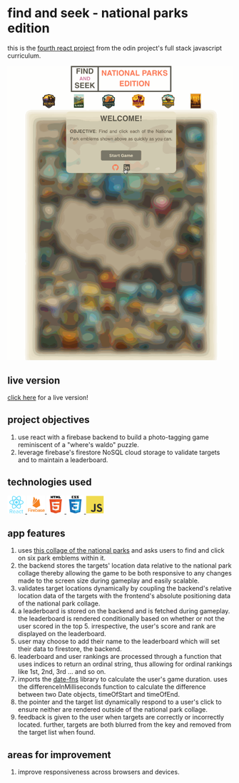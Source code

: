 # find and seek - national parks edition

this is the [fourth react project](https://www.theodinproject.com/paths/full-stack-javascript/courses/javascript/lessons/where-s-waldo-a-photo-tagging-app) from the odin project's full stack javascript curriculum.

![gif demonstrating the app's gameplay](./demo-imgs/photo-tag-demo-2.gif)

## live version

[click here](https://jernestmyers.github.io/photo-tag-game/) for a live version!

## project objectives

1. use react with a firebase backend to build a photo-tagging game reminiscent of a "where's waldo" puzzle.
2. leverage firebase's firestore NoSQL cloud storage to validate targets and to maintain a leaderboard.

## technologies used

<p align="left"> 
<a href="https://reactjs.org/" target="_blank"> <img src="https://raw.githubusercontent.com/devicons/devicon/master/icons/react/react-original-wordmark.svg" alt="react" width="40" height="40"/> </a>
<a href="https://firebase.google.com/" target="_blank"> <img src="https://raw.githubusercontent.com/devicons/devicon/master/icons/firebase/firebase-plain-wordmark.svg" alt="firebase" width="40" height="40"/> </a>
<a href="https://www.w3.org/html/" target="_blank"> <img src="https://raw.githubusercontent.com/devicons/devicon/master/icons/html5/html5-original-wordmark.svg" alt="html5" width="40" height="40"/> </a> 
<a href="https://www.w3schools.com/css/" target="_blank"> <img src="https://raw.githubusercontent.com/devicons/devicon/master/icons/css3/css3-original-wordmark.svg" alt="css3" width="40" height="40"/> </a>
<a href="https://developer.mozilla.org/en-US/docs/Web/JavaScript" target="_blank"> <img src="https://raw.githubusercontent.com/devicons/devicon/master/icons/javascript/javascript-original.svg" alt="javascript" width="40" height="40"/> </a>
</p>

## app features

1. uses [this collage of the national parks](https://www.andersondesigngroupstore.com/a/collections/61-american-national-parks/63-image-national-parks-collage-map/1861959974961) and asks users to find and click on six park emblems within it.
2. the backend stores the targets' location data relative to the national park collage thereby allowing the game to be both responsive to any changes made to the screen size during gameplay and easily scalable.
3. validates target locations dynamically by coupling the backend's relative location data of the targets with the frontend's absolute positioning data of the national park collage.
4. a leaderboard is stored on the backend and is fetched during gameplay. the leaderboard is rendered conditionally based on whether or not the user scored in the top 5. irrespective, the user's score and rank are displayed on the leaderboard.
5. user may choose to add their name to the leaderboard which will set their data to firestore, the backend.
6. leaderboard and user rankings are processed through a function that uses indices to return an ordinal string, thus allowing for ordinal rankings like 1st, 2nd, 3rd ... and so on.
7. imports the [date-fns](https://date-fns.org/) library to calculate the user's game duration. uses the differenceInMilliseconds function to calculate the difference between two Date objects, timeOfStart and timeOfEnd.
8. the pointer and the target list dynamically respond to a user's click to ensure neither are rendered outside of the national park collage.
9. feedback is given to the user when targets are correctly or incorrectly located. further, targets are both blurred from the key and removed from the target list when found.

## areas for improvement

1. improve responsiveness across browsers and devices.
